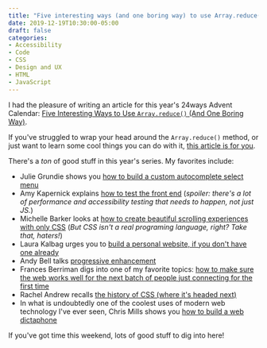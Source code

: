 ```yaml
---
title: "Five interesting ways (and one boring way) to use Array.reduce()"
date: 2019-12-19T10:30:00-05:00
draft: false
categories:
- Accessibility
- Code
- CSS
- Design and UX
- HTML
- JavaScript
---
```


I had the pleasure of writing an article for this year's 24ways Advent Calendar: [Five Interesting Ways to Use `Array.reduce()` (And One Boring Way)](https://24ways.org/2019/five-interesting-ways-to-use-array-reduce/).

If you've struggled to wrap your head around the `Array.reduce()` method, or just want to learn some cool things you can do with it, [this article is for you](https://24ways.org/2019/five-interesting-ways-to-use-array-reduce/).

There's a *ton* of good stuff in this year's series. My favorites include:

- Julie Grundie shows you [how to build a custom autocomplete select menu](https://24ways.org/2019/making-a-better-custom-select-element/)
- Amy Kapernick explains [how to test the front end](https://24ways.org/2019/twelve-days-of-front-end-testing/) (*spoiler: there's a lot of performance and accessibility testing that needs to happen, not just JS.*)
- Michelle Barker looks at [how to create beautiful scrolling experiences with only CSS](https://24ways.org/2019/beautiful-scrolling-experiences-without-libraries/) (*But CSS isn't a real programing language, right? Take that, haters!*)
- Laura Kalbag urges you to [build a personal website, if you don't have one already](https://24ways.org/2019/its-time-to-get-personal/)
- Andy Bell talks [progressive enhancement](https://24ways.org/2019/it-all-starts-with-a-humble-textarea/)
- Frances Berriman digs into one of my favorite topics: [how to make sure the web works well for the next batch of people just connecting for the first time](https://24ways.org/2019/gift-giving-to-the-world-wide-web/)
- Rachel Andrew recalls [the history of CSS (where it's headed next)](https://24ways.org/2019/a-history-of-css-through-15-years-of-24-ways/)
- In what is undoubtedly one of the coolest uses of modern web technology I've ever seen, Chris Mills shows you [how to build a web dictaphone](https://24ways.org/2019/building-a-dictaphone-using-media-recorder-and-getusermedia/)

If you've got time this weekend, lots of good stuff to dig into here!